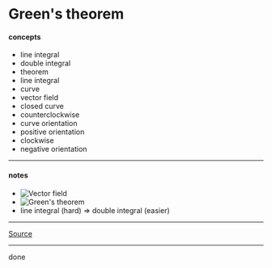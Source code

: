 # Green's theorem

#### concepts

- line integral
- double integral
- theorem
- line integral
- curve
- vector field
- closed curve
- counterclockwise
- curve orientation
- positive orientation
- clockwise
- negative orientation

***

#### notes

- ![Vector field](https://latex.codecogs.com/svg.image?\vec{F}=%3CP,Q%3E)
- ![Green's theorem](https://latex.codecogs.com/svg.image?\oint_{\partial%20D}%20(P\,%20dx+Q\,%20dy)%20=%20\iint_D%20dx\,dy%20\:%20\left%20(%20\frac{\partial%20Q}{\partial%20x}%20-%20\frac{\partial%20P}{\partial%20y}\right))
- line integral (hard) => double integral (easier)

***

[Source]()

***

done